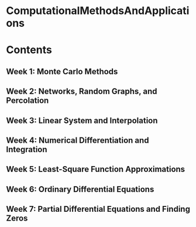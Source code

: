# ComputationalMethodsAndApplications

# Contents

## Week 1: Monte Carlo Methods
## Week 2: Networks, Random Graphs, and Percolation
## Week 3: Linear System and Interpolation
## Week 4: Numerical Differentiation and Integration
## Week 5: Least-Square Function Approximations
## Week 6: Ordinary Differential Equations
## Week 7: Partial Differential Equations and Finding Zeros